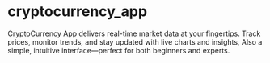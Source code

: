 # cryptocurrency_app
 CryptoCurrency App delivers real-time market data at your fingertips. Track prices, monitor trends, and stay updated with live charts and insights, Also a simple, intuitive interface—perfect for both beginners and experts.
